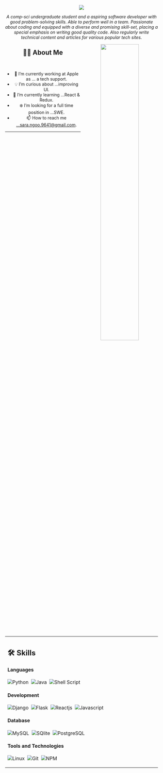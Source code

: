 <div align="center">

  <img src="https://readme-typing-svg.herokuapp.com?font=Architects+Daughter&color=22EBF7&size=25&center=false&lines=Hey+there!+My+name+is+Sara ...;Computer+Science+student...;Full+stack+web+developer...;Android+developer..."/>

   <p>
     <i>A comp-sci undergraduate student and a aspiring software developer with good problem-solving skills. Able to perform well in a team. Passionate about coding and equipped with a diverse and promising skill-set, placing a special emphasis on writing good quality code. Also regularly write technical content and articles for various popular tech sites.</i>
   </p>


  <img src="https://user-images.githubusercontent.com/89788120/167628634-549d2bdd-609e-4275-85af-1e1974da64ca.gif" width="50%" align="right" />

  ## 🙋‍♀️ About Me

  </br>

  - 🔧 I’m currently working at Apple as ... a tech support.
  - 💡 I’m curious about ...improving UI.
  - 📖 I’m currently learning ...React & Redux.
  - ❄️ I’m looking for a full time position in ...SWE.
  - 📫 How to reach me ...sara.ngoo.9641@gmail.com.

  <hr>


  </br>


  <table width="100%" >

   <tr>
      <td width="60%">

  ## 🛠️ Skills

  #### Languages
  ![Python](https://img.shields.io/badge/-Python-05122A?style=flat&logo=python)&nbsp;
  ![Java](https://img.shields.io/badge/Java-%23150458.svg?style=flat&logo=java&logoColor=orange)&nbsp;
  ![Shell Script](https://img.shields.io/badge/Shell_Script-121011?style=flat&logo=gnu-bash&logoColor=white)


  #### Development
  ![Django](https://img.shields.io/badge/Django-092E20?style=flat&logo=django&logoColor=white)&nbsp;
  ![Flask](https://img.shields.io/badge/Flask-000000?style=flat&logo=flask&logoColor=white)&nbsp;
  ![Reactjs](https://img.shields.io/badge/React-20232A?style=flat&logo=react&logoColor=61DAFB)&nbsp;
  ![Javascript](https://img.shields.io/badge/JavaScript-F7DF1E?style=flat&logo=javascript&logoColor=black)&nbsp;
  <!--      
  ![Express.js](https://img.shields.io/badge/express.js-%23404d59.svg?style=flat&logo=express&logoColor=%2361DAFB) -->


  #### Database
  ![MySQL](https://img.shields.io/badge/MySQL-00000F?style=flat&logo=mysql&logoColor=white)&nbsp;
  ![SQlite](https://img.shields.io/badge/-SQlite-05122A?style=flat&logo=sqlite&logoColor=A8B9CC)&nbsp;
  ![PostgreSQL](https://img.shields.io/badge/PostgreSQL-316192?style=flat&logo=postgresql&logoColor=green)

  #### Tools and Technologies
  ![Linux](https://img.shields.io/badge/Linux-05122A?style=flat&logo=linux&logoColor=white)&nbsp;
  ![Git](https://img.shields.io/badge/-Git-05122A?style=flat&logo=git)&nbsp;
  ![NPM](https://img.shields.io/badge/npm-CB3837?style=flat&logo=npm&logoColor=white)&nbsp;


  </td>
  
</div>

